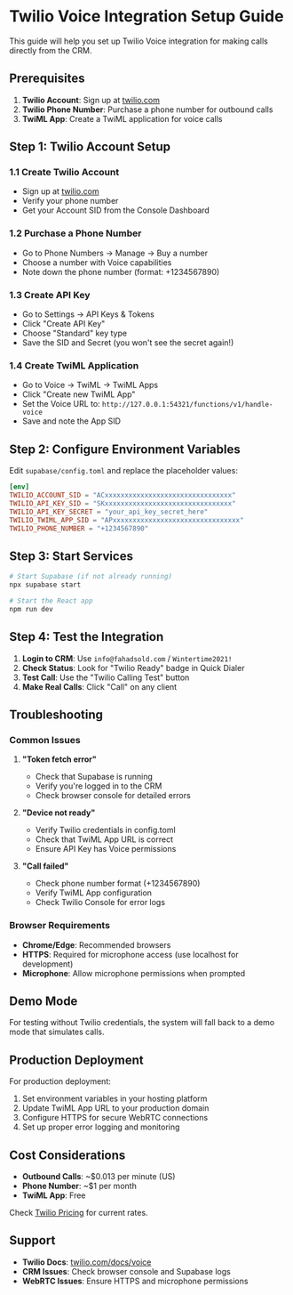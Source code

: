 # Twilio Voice Integration Setup Guide

This guide will help you set up Twilio Voice integration for making calls directly from the CRM.

## Prerequisites

1. **Twilio Account**: Sign up at [twilio.com](https://www.twilio.com)
2. **Twilio Phone Number**: Purchase a phone number for outbound calls
3. **TwiML App**: Create a TwiML application for voice calls

## Step 1: Twilio Account Setup

### 1.1 Create Twilio Account
- Sign up at [twilio.com](https://www.twilio.com)
- Verify your phone number
- Get your Account SID from the Console Dashboard

### 1.2 Purchase a Phone Number
- Go to Phone Numbers → Manage → Buy a number
- Choose a number with Voice capabilities
- Note down the phone number (format: +1234567890)

### 1.3 Create API Key
- Go to Settings → API Keys & Tokens
- Click "Create API Key"
- Choose "Standard" key type
- Save the SID and Secret (you won't see the secret again!)

### 1.4 Create TwiML Application
- Go to Voice → TwiML → TwiML Apps
- Click "Create new TwiML App"
- Set the Voice URL to: `http://127.0.0.1:54321/functions/v1/handle-voice`
- Save and note the App SID

## Step 2: Configure Environment Variables

Edit `supabase/config.toml` and replace the placeholder values:

```toml
[env]
TWILIO_ACCOUNT_SID = "ACxxxxxxxxxxxxxxxxxxxxxxxxxxxxxxxx"
TWILIO_API_KEY_SID = "SKxxxxxxxxxxxxxxxxxxxxxxxxxxxxxxxx" 
TWILIO_API_KEY_SECRET = "your_api_key_secret_here"
TWILIO_TWIML_APP_SID = "APxxxxxxxxxxxxxxxxxxxxxxxxxxxxxxxx"
TWILIO_PHONE_NUMBER = "+1234567890"
```

## Step 3: Start Services

```bash
# Start Supabase (if not already running)
npx supabase start

# Start the React app
npm run dev
```

## Step 4: Test the Integration

1. **Login to CRM**: Use `info@fahadsold.com` / `Wintertime2021!`
2. **Check Status**: Look for "Twilio Ready" badge in Quick Dialer
3. **Test Call**: Use the "Twilio Calling Test" button
4. **Make Real Calls**: Click "Call" on any client

## Troubleshooting

### Common Issues

1. **"Token fetch error"**
   - Check that Supabase is running
   - Verify you're logged in to the CRM
   - Check browser console for detailed errors

2. **"Device not ready"**
   - Verify Twilio credentials in config.toml
   - Check that TwiML App URL is correct
   - Ensure API Key has Voice permissions

3. **"Call failed"**
   - Check phone number format (+1234567890)
   - Verify TwiML App configuration
   - Check Twilio Console for error logs

### Browser Requirements

- **Chrome/Edge**: Recommended browsers
- **HTTPS**: Required for microphone access (use localhost for development)
- **Microphone**: Allow microphone permissions when prompted

## Demo Mode

For testing without Twilio credentials, the system will fall back to a demo mode that simulates calls.

## Production Deployment

For production deployment:

1. Set environment variables in your hosting platform
2. Update TwiML App URL to your production domain
3. Configure HTTPS for secure WebRTC connections
4. Set up proper error logging and monitoring

## Cost Considerations

- **Outbound Calls**: ~$0.013 per minute (US)
- **Phone Number**: ~$1 per month
- **TwiML App**: Free

Check [Twilio Pricing](https://www.twilio.com/voice/pricing) for current rates.

## Support

- **Twilio Docs**: [twilio.com/docs/voice](https://www.twilio.com/docs/voice)
- **CRM Issues**: Check browser console and Supabase logs
- **WebRTC Issues**: Ensure HTTPS and microphone permissions 